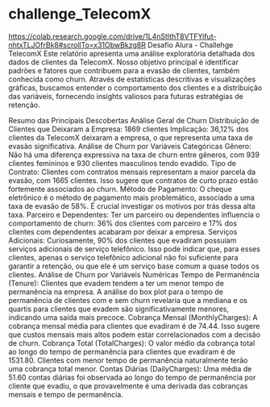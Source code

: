 # challenge_TelecomX
https://colab.research.google.com/drive/1L4nStlthT8VTFYifut-nhtxTLJOfrBk8#scrollTo=x31ObwBkzg8R 
Desafio Alura - Challehge TelecomX
Este relatório apresenta uma análise exploratória detalhada dos dados de clientes da TelecomX. Nosso objetivo principal é identificar padrões e fatores que contribuem para a evasão de clientes, também conhecida como churn. Através de estatísticas descritivas e visualizações gráficas, buscamos entender o comportamento dos clientes e a distribuição das variáveis, fornecendo insights valiosos para futuras estratégias de retenção.

Resumo das Principais Descobertas
Análise Geral de Churn
Distribuição de Clientes que Deixaram a Empresa: 1869 clientes
Implicação: 36,12% dos clientes da TelecomX deixaram a empresa, o que representa uma taxa de evasão significativa.
Análise de Churn por Variáveis Categóricas
Gênero: Não há uma diferença expressiva na taxa de churn entre gêneros, com 939 clientes femininos e 930 clientes masculinos tendo evadido.
Tipo de Contrato: Clientes com contratos mensais representam a maior parcela da evasão, com 1665 clientes. Isso sugere que contratos de curto prazo estão fortemente associados ao churn.
Método de Pagamento: O cheque eletrônico é o método de pagamento mais problemático, associado a uma taxa de evasão de 58%. É crucial investigar os motivos por trás dessa alta taxa.
Parceiro e Dependentes: Ter um parceiro ou dependentes influencia o comportamento de churn: 36% dos clientes com parceiro e 17% dos clientes com dependentes acabaram por deixar a empresa.
Serviços Adicionais: Curiosamente, 90% dos clientes que evadiram possuíam serviços adicionais de serviço telefônico. Isso pode indicar que, para esses clientes, apenas o serviço telefônico adicional não foi suficiente para garantir a retenção, ou que ele é um serviço base comum a quase todos os clientes.
Análise de Churn por Variáveis Numéricas
Tempo de Permanência (Tenure): Clientes que evadem tendem a ter um menor tempo de permanência na empresa. A análise do box plot para o tempo de permanência de clientes com e sem churn revelaria que a mediana e os quartis para clientes que evadem são significativamente menores, indicando uma saída mais precoce.
Cobrança Mensal (MonthlyCharges): A cobrança mensal média para clientes que evadiram é de 74.44. Isso sugere que custos mensais mais altos podem estar correlacionados com a decisão de churn.
Cobrança Total (TotalCharges): O valor médio da cobrança total ao longo do tempo de permanência para clientes que evadiram é de 1531.80. Clientes com menor tempo de permanência naturalmente terão uma cobrança total menor.
Contas Diárias (DailyCharges): Uma média de 51.60 contas diárias foi observada ao longo do tempo de permanência por cliente que evadiu, o que provavelmente é uma derivada das cobranças mensais e tempo de permanência.
